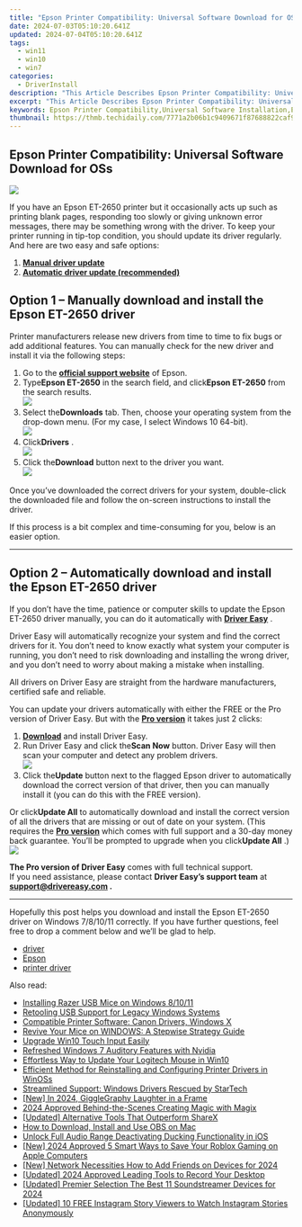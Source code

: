 ```yaml
---
title: "Epson Printer Compatibility: Universal Software Download for OSs"
date: 2024-07-03T05:10:20.641Z
updated: 2024-07-04T05:10:20.641Z
tags:
  - win11
  - win10
  - win7
categories:
  - DriverInstall
description: "This Article Describes Epson Printer Compatibility: Universal Software Download for OSs"
excerpt: "This Article Describes Epson Printer Compatibility: Universal Software Download for OSs"
keywords: Epson Printer Compatibility,Universal Software Installation,Epson Driver Download,Printer OS Integration,Epson Software Compatibility Guide,OS-Compatible Printer Support,Epson Universal Software Download
thumbnail: https://thmb.techidaily.com/7771a2b06b1c9409671f87688822caf9758687ec74141e34200890076f60dc1f.jpg
---
```


## Epson Printer Compatibility: Universal Software Download for OSs

![](https://images.drivereasy.com/wp-content/uploads/2020/09/epson-et-2650.jpg)

 If you have an Epson ET-2650 printer but it occasionally acts up such as printing blank pages, responding too slowly or giving unknown error messages, there may be something wrong with the driver. To keep your printer running in tip-top condition, you should update its driver regularly. And here are two easy and safe options:

1. **[Manual driver update](#option1)**
2. **[Automatic driver update (recommended)](#option2)**

## Option 1 – Manually download and install the Epson ET-2650 driver

 Printer manufacturers release new drivers from time to time to fix bugs or add additional features. You can manually check for the new driver and install it via the following steps:

1. Go to the **[official support website](https://epson.com/Support/sl/s)**  of Epson.
2. Type**Epson ET-2650** in the search field, and click**Epson ET-2650** from the search results.  
![](https://images.drivereasy.com/wp-content/uploads/2020/09/1-1-2.jpg)
3. Select the**Downloads** tab. Then, choose your operating system from the drop-down menu. (For my case, I select Windows 10 64-bit).  
![](https://images.drivereasy.com/wp-content/uploads/2020/09/1-2-2.jpg)
4. Click**Drivers** .  
![](https://images.drivereasy.com/wp-content/uploads/2020/09/1-6-2.jpg)
5. Click the**Download** button next to the driver you want.  
![](https://images.drivereasy.com/wp-content/uploads/2020/09/1-4-1.jpg)

 Once you’ve downloaded the correct drivers for your system, double-click the downloaded file and follow the on-screen instructions to install the driver.

 If this process is a bit complex and time-consuming for you, below is an easier option.

---

## Option 2 – Automatically download and install the Epson ET-2650 driver

 If you don’t have the time, patience or computer skills to update the Epson ET-2650 driver manually, you can do it automatically with **[Driver Easy](https://tools.techidaily.com/drivereasy/download/)**  .

 Driver Easy will automatically recognize your system and find the correct drivers for it. You don’t need to know exactly what system your computer is running, you don’t need to risk downloading and installing the wrong driver, and you don’t need to worry about making a mistake when installing.

 All drivers on Driver Easy are straight from the hardware manufacturers, certified safe and reliable.

 You can update your drivers automatically with either the FREE or the Pro version of Driver Easy. But with the **[Pro version](https://tools.techidaily.com/drivereasy/download/)**  it takes just 2 clicks:

1. **[Download](https://tools.techidaily.com/drivereasy/download/)**  and install Driver Easy.
2. Run Driver Easy and click the**Scan Now** button. Driver Easy will then scan your computer and detect any problem drivers.  
![](https://images.drivereasy.com/wp-content/uploads/2020/09/de-1-2.jpg)
3. Click the**Update** button next to the flagged Epson driver to automatically download the correct version of that driver, then you can manually install it (you can do this with the FREE version).  

 Or click**Update All** to automatically download and install the correct version of all the drivers that are missing or out of date on your system. (This requires the **[Pro version](https://tools.techidaily.com/drivereasy/download/)**  which comes with full support and a 30-day money back guarantee. You’ll be prompted to upgrade when you click**Update All** .)  
![](https://images.drivereasy.com/wp-content/uploads/2020/09/de-2-2.jpg)

**The Pro version of Driver Easy** comes with full technical support.  
 If you need assistance, please contact **Driver Easy’s support team** at **[support@drivereasy.com](mailto:support@drivereasy.com) .**

---

 Hopefully this post helps you download and install the Epson ET-2650 driver on Windows 7/8/10/11 correctly. If you have further questions, feel free to drop a comment below and we’ll be glad to help.

* [driver](https://tools.techidaily.com/drivereasy/download/)
* [Epson](https://tools.techidaily.com/drivereasy/download/)
* [printer driver](https://tools.techidaily.com/drivereasy/download/)

<ins class="adsbygoogle"
     style="display:block"
     data-ad-format="autorelaxed"
     data-ad-client="ca-pub-7571918770474297"
     data-ad-slot="1223367746"></ins>



<ins class="adsbygoogle"
     style="display:block"
     data-ad-client="ca-pub-7571918770474297"
     data-ad-slot="8358498916"
     data-ad-format="auto"
     data-full-width-responsive="true"></ins>

<span class="atpl-alsoreadstyle">Also read:</span>
<div><ul>
<li><a href="https://driver-install.techidaily.com/installing-razer-usb-mice-on-windows-81011/"><u>Installing Razer USB Mice on Windows 8/10/11</u></a></li>
<li><a href="https://driver-install.techidaily.com/retooling-usb-support-for-legacy-windows-systems/"><u>Retooling USB Support for Legacy Windows Systems</u></a></li>
<li><a href="https://driver-install.techidaily.com/compatible-printer-software-canon-drivers-windows-x/"><u>Compatible Printer Software: Canon Drivers, Windows X</u></a></li>
<li><a href="https://driver-install.techidaily.com/revive-your-mice-on-windows-a-stepwise-strategy-guide/"><u>Revive Your Mice on WINDOWS: A Stepwise Strategy Guide</u></a></li>
<li><a href="https://driver-install.techidaily.com/upgrade-win10-touch-input-easily/"><u>Upgrade Win10 Touch Input Easily</u></a></li>
<li><a href="https://driver-install.techidaily.com/refreshed-windows-7-auditory-features-with-nvidia/"><u>Refreshed Windows 7 Auditory Features with Nvidia</u></a></li>
<li><a href="https://driver-install.techidaily.com/effortless-way-to-update-your-logitech-mouse-in-win10/"><u>Effortless Way to Update Your Logitech Mouse in Win10</u></a></li>
<li><a href="https://driver-install.techidaily.com/efficient-method-for-reinstalling-and-configuring-printer-drivers-in-winoss/"><u>Efficient Method for Reinstalling and Configuring Printer Drivers in WinOSs</u></a></li>
<li><a href="https://driver-install.techidaily.com/streamlined-support-windows-drivers-rescued-by-startech/"><u>Streamlined Support: Windows Drivers Rescued by StarTech</u></a></li>
<li><a href="https://fox-direct.techidaily.com/new-in-2024-gigglegraphy-laughter-in-a-frame/"><u>[New] In 2024, GiggleGraphy  Laughter in a Frame</u></a></li>
<li><a href="https://fox-boxes.techidaily.com/2024-approved-behind-the-scenes-creating-magic-with-magix/"><u>2024 Approved  Behind-the-Scenes  Creating Magic with Magix</u></a></li>
<li><a href="https://on-screen-recording.techidaily.com/updated-alternative-tools-that-outperform-sharex/"><u>[Updated] Alternative Tools That Outperform ShareX</u></a></li>
<li><a href="https://desktop-recording.techidaily.com/how-to-download-install-and-use-obs-on-mac/"><u>How to Download, Install and Use OBS on Mac</u></a></li>
<li><a href="https://sound-tweaking.techidaily.com/unlock-full-audio-range-deactivating-ducking-functionality-in-ios/"><u>Unlock Full Audio Range Deactivating Ducking Functionality in iOS</u></a></li>
<li><a href="https://digital-screen-recording.techidaily.com/new-2024-approved-5-smart-ways-to-save-your-roblox-gaming-on-apple-computers/"><u>[New] 2024 Approved  5 Smart Ways to Save Your Roblox Gaming on Apple Computers</u></a></li>
<li><a href="https://discord-videos.techidaily.com/new-network-necessities-how-to-add-friends-on-devices-for-2024/"><u>[New] Network Necessities  How to Add Friends on Devices for 2024</u></a></li>
<li><a href="https://remote-screen-capture.techidaily.com/updated-2024-approved-leading-tools-to-record-your-desktop/"><u>[Updated] 2024 Approved  Leading Tools to Record Your Desktop</u></a></li>
<li><a href="https://screen-mirroring-recording.techidaily.com/updated-premier-selection-the-best-11-soundstreamer-devices-for-2024/"><u>[Updated] Premier Selection  The Best 11 Soundstreamer Devices for 2024</u></a></li>
<li><a href="https://instagram-video-files.techidaily.com/updated-10-free-instagram-story-viewers-to-watch-instagram-stories-anonymously/"><u>[Updated] 10 FREE Instagram Story Viewers to Watch Instagram Stories Anonymously</u></a></li>
</ul></div>
